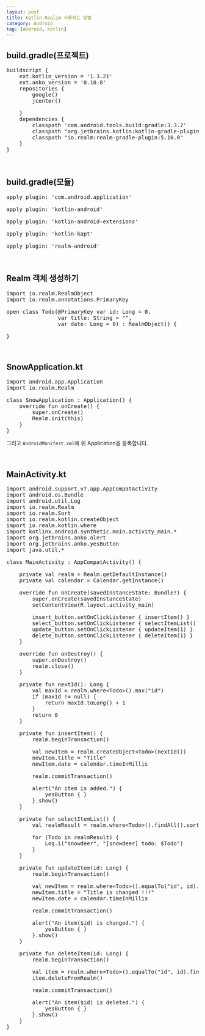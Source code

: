 ```yaml
---
layout: post
title: Kotlin Realim 사용하는 방법
category: Android
tag: [Android, Kotlin]
---
```


## build.gradle(프로젝트)

<pre class="prettyprint">
buildscript {
    ext.kotlin_version = '1.3.21'
    ext.anko_version = '0.10.8'
    repositories {
        google()
        jcenter()

    }
    dependencies {
        classpath 'com.android.tools.build:gradle:3.3.2'
        classpath "org.jetbrains.kotlin:kotlin-gradle-plugin:$kotlin_version"
        classpath "io.realm:realm-gradle-plugin:5.10.0"
    }
}
</pre>

<br>

## build.gradle(모듈)

<pre class="prettyprint">
apply plugin: 'com.android.application'

apply plugin: 'kotlin-android'

apply plugin: 'kotlin-android-extensions'

apply plugin: 'kotlin-kapt'

apply plugin: 'realm-android'
</pre>

<br>

## Realm 객체 생성하기

<pre class="prettyprint">
import io.realm.RealmObject
import io.realm.annotations.PrimaryKey

open class Todo(@PrimaryKey var id: Long = 0,
                var title: String = "",
                var date: Long = 0) : RealmObject() {

}
</pre>

<br>

## SnowApplication.kt

<pre class="prettyprint">
import android.app.Application
import io.realm.Realm

class SnowApplication : Application() {
    override fun onCreate() {
        super.onCreate()
        Realm.init(this)
    }
}
</pre>

그리고 `AndroidManifest.xml`에 위 Application을 등록합니다.

<br>

## MainActivity.kt

<pre class="prettyprint">
import android.support.v7.app.AppCompatActivity
import android.os.Bundle
import android.util.Log
import io.realm.Realm
import io.realm.Sort
import io.realm.kotlin.createObject
import io.realm.kotlin.where
import kotlinx.android.synthetic.main.activity_main.*
import org.jetbrains.anko.alert
import org.jetbrains.anko.yesButton
import java.util.*

class MainActivity : AppCompatActivity() {

    private val realm = Realm.getDefaultInstance()
    private val calendar = Calendar.getInstance()

    override fun onCreate(savedInstanceState: Bundle?) {
        super.onCreate(savedInstanceState)
        setContentView(R.layout.activity_main)

        insert_button.setOnClickListener { insertItem() }
        select_button.setOnClickListener { selectItemList() }
        update_button.setOnClickListener { updateItem(1) }
        delete_button.setOnClickListener { deleteItem(1) }
    }

    override fun onDestroy() {
        super.onDestroy()
        realm.close()
    }

    private fun nextId(): Long {
        val maxId = realm.where&lt;Todo&gt;().max("id")
        if (maxId != null) {
            return maxId.toLong() + 1
        }
        return 0
    }

    private fun insertItem() {
        realm.beginTransaction()

        val newItem = realm.createObject&lt;Todo&gt;(nextId())
        newItem.title = "Title"
        newItem.date = calendar.timeInMillis

        realm.commitTransaction()

        alert("An item is added.") {
            yesButton { }
        }.show()
    }

    private fun selectItemList() {
        val realmResult = realm.where&lt;Todo&gt;().findAll().sort("date", Sort.DESCENDING)

        for (Todo in realmResult) {
            Log.i("snowdeer", "[snowdeer] todo: $Todo")
        }
    }

    private fun updateItem(id: Long) {
        realm.beginTransaction()

        val newItem = realm.where&lt;Todo&gt;().equalTo("id", id).findFirst()!!
        newItem.title = "Title is changed !!!"
        newItem.date = calendar.timeInMillis

        realm.commitTransaction()

        alert("An item($id) is changed.") {
            yesButton { }
        }.show()
    }

    private fun deleteItem(id: Long) {
        realm.beginTransaction()

        val item = realm.where&lt;Todo&gt;().equalTo("id", id).findFirst()!!
        item.deleteFromRealm()

        realm.commitTransaction()

        alert("An item($id) is deleted.") {
            yesButton { }
        }.show()
    }
}
</pre>